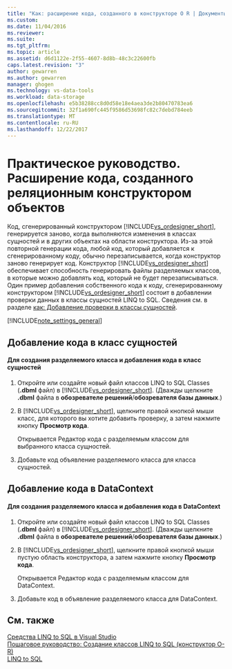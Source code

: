 ```yaml
---
title: "Как: расширение кода, созданного в конструкторе O R | Документы Microsoft"
ms.custom: 
ms.date: 11/04/2016
ms.reviewer: 
ms.suite: 
ms.tgt_pltfrm: 
ms.topic: article
ms.assetid: d6d1122e-2f55-4607-8d8b-48c3c22600fb
caps.latest.revision: "3"
author: gewarren
ms.author: gewarren
manager: ghogen
ms.technology: vs-data-tools
ms.workload: data-storage
ms.openlocfilehash: e5b38288cc8d0d58e18e4aea3de2b80470783ea6
ms.sourcegitcommit: 32f1a690fc445f9586d53698fc82c7debd784eeb
ms.translationtype: MT
ms.contentlocale: ru-RU
ms.lasthandoff: 12/22/2017
---
```

# <a name="how-to-extend-code-generated-by-the-or-designer"></a>Практическое руководство. Расширение кода, созданного реляционным конструктором объектов
Код, сгенерированный конструктором [!INCLUDE[vs_ordesigner_short](../data-tools/includes/vs_ordesigner_short_md.md)], генерируется заново, когда выполняются изменения в классах сущностей и в других объектах на области конструктора. Из-за этой повторной генерации кода, любой код, который добавляется к сгенерированному коду, обычно перезаписывается, когда конструктор заново генерирует код. Конструктор [!INCLUDE[vs_ordesigner_short](../data-tools/includes/vs_ordesigner_short_md.md)] обеспечивает способность генерировать файлы разделяемых классов, в которые можно добавлять код, который не будет перезаписываться. Один пример добавления собственного кода к коду, сгенерированному конструктором [!INCLUDE[vs_ordesigner_short](../data-tools/includes/vs_ordesigner_short_md.md)] состоит в добавлении проверки данных в классы сущностей LINQ to SQL. Сведения см. в разделе [как: Добавление проверки в классы сущностей](../data-tools/how-to-add-validation-to-entity-classes.md).  
  
[!INCLUDE[note_settings_general](../data-tools/includes/note_settings_general_md.md)]  
  
## <a name="adding-code-to-an-entity-class"></a>Добавление кода в класс сущностей  
  
#### <a name="to-create-a-partial-class-and-add-code-to-an-entity-class"></a>Для создания разделяемого класса и добавления кода в класс сущностей  
  
1.  Откройте или создайте новый файл классов LINQ to SQL Classes (**.dbml** файл) в [!INCLUDE[vs_ordesigner_short](../data-tools/includes/vs_ordesigner_short_md.md)]. (Дважды щелкните **.dbml** файла в **обозревателе решений**/**обозревателя базы данных**.)  
  
2.  В [!INCLUDE[vs_ordesigner_short](../data-tools/includes/vs_ordesigner_short_md.md)], щелкните правой кнопкой мыши класс, для которого вы хотите добавить проверку, а затем нажмите кнопку **Просмотр кода**.  
  
     Открывается Редактор кода с разделяемым классом для выбранного класса сущностей.  
  
3.  Добавьте код объявление разделяемого класса для класса сущностей.  
  
## <a name="adding-code-to-a-datacontext"></a>Добавление кода в DataContext  
  
#### <a name="to-create-a-partial-class-and-add-code-to-a-datacontext"></a>Для создания разделяемого класса и добавления кода в DataContext  
  
1.  Откройте или создайте новый файл классов LINQ to SQL Classes (**.dbml** файл) в [!INCLUDE[vs_ordesigner_short](../data-tools/includes/vs_ordesigner_short_md.md)]. (Дважды щелкните **.dbml** файла в **обозревателе решений**/**обозревателя базы данных**.)  
  
2.  В [!INCLUDE[vs_ordesigner_short](../data-tools/includes/vs_ordesigner_short_md.md)], щелкните правой кнопкой мыши пустую область конструктора, а затем нажмите кнопку **Просмотр кода**.  
  
     Открывается Редактор кода с разделяемым классом для DataContext.  
  
3.  Добавьте код в объявление разделяемого класса для DataContext.  
  
## <a name="see-also"></a>См. также  
 [Средства LINQ to SQL в Visual Studio](../data-tools/linq-to-sql-tools-in-visual-studio2.md)   
 [Пошаговое руководство: Создание классов LINQ to SQL (конструктор O-R)](how-to-create-linq-to-sql-classes-mapped-to-tables-and-views-o-r-designer.md)   
 [LINQ to SQL](/dotnet/framework/data/adonet/sql/linq/index)   
 